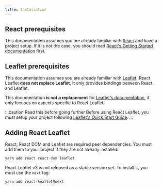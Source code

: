 ```yaml
---
title: Installation
---
```


## React prerequisites

This documentation assumes you are already familiar with [React](https://reactjs.org/) and have a project setup. If it is not the case, you should read [React's Getting Started documentation](https://reactjs.org/docs/getting-started.html) first.

## Leaflet prerequisites

This documentation assumes you are already familiar with [Leaflet](https://leafletjs.com/). React Leaflet **does not replace Leaflet**, it only provides bindings between React and Leaflet.

This documentation **is not a replacement** for [Leaflet's documentation](https://leafletjs.com/reference-1.7.1.html), it only focuses on aspects specific to React Leaflet.

:::caution Read this before going further
Before using React Leaflet, you must setup your project following [Leaflet's Quick Start Guide](https://leafletjs.com/examples/quick-start/).
:::

## Adding React Leaflet

React, React DOM and Leaflet are required peer dependencies. You must add them to your project if they are not already installed:

```bash
yarn add react react-dom leaflet
```

React Leaflet v3 is not released as a stable version yet. To install it, you must use the `next` tag:

```bash
yarn add react-leaflet@next
```
